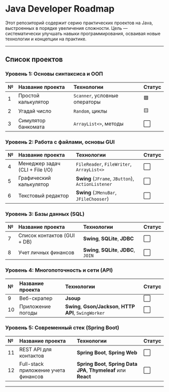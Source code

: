 # Java Developer Roadmap

Этот репозиторий содержит серию практических проектов на Java, выстроенных в порядке увеличения сложности. Цель — систематически улучшать навыки программирования, осваивая новые технологии и концепции на практике.

---

## Список проектов

### Уровень 1: Основы синтаксиса и ООП
| № | Название проекта | Технологии | Статус |
| :-- | :--- | :--- |:-------|
| 1 | Простой калькулятор | `Scanner`, условные операторы | 🟩     |
| 2 | Угадай число | `Random`, циклы | 🟨     |
| 3 | Симулятор банкомата | `ArrayList<>`, методы | ⬜️     |

### Уровень 2: Работа с файлами, основы GUI
| № | Название проекта | Технологии | Статус |
| :-- | :--- | :--- | :--- |
| 4 | Менеджер задач (CLI + File I/O) | `FileReader`, `FileWriter`, `ArrayList<>` | ⬜️ |
| 5 | Графический калькулятор | **Swing** (`JFrame`, `JButton`), `ActionListener` | ⬜️ |
| 6 | Текстовый редактор | **Swing** (`JMenuBar`, `JFileChooser`) | ⬜️ |

### Уровень 3: Базы данных (SQL)
| № | Название проекта | Технологии | Статус |
| :-- | :--- | :--- | :--- |
| 7 | Список контактов (GUI + DB) | **Swing**, **SQLite**, **JDBC** | ⬜️ |
| 8 | Учет личных финансов | **Swing**, **SQLite**, **JDBC**, `JOIN` | ⬜️ |

### Уровень 4: Многопоточность и сети (API)
| № | Название проекта | Технологии | Статус |
| :-- | :--- | :--- | :--- |
| 9 | Веб-скрапер | **Jsoup** | ⬜️ |
| 10 | Приложение погоды | **Swing**, **Gson/Jackson**, **HTTP API**, `SwingWorker` | ⬜️ |

### Уровень 5: Современный стек (Spring Boot)
| № | Название проекта | Технологии | Статус |
| :-- | :--- | :--- | :--- |
| 11 | REST API для контактов | **Spring Boot**, **Spring Web** | ⬜️ |
| 12 | Full-stack приложение учета финансов | **Spring Boot**, **Spring Data JPA**, **Thymeleaf** или **React** | ⬜️ |

---
